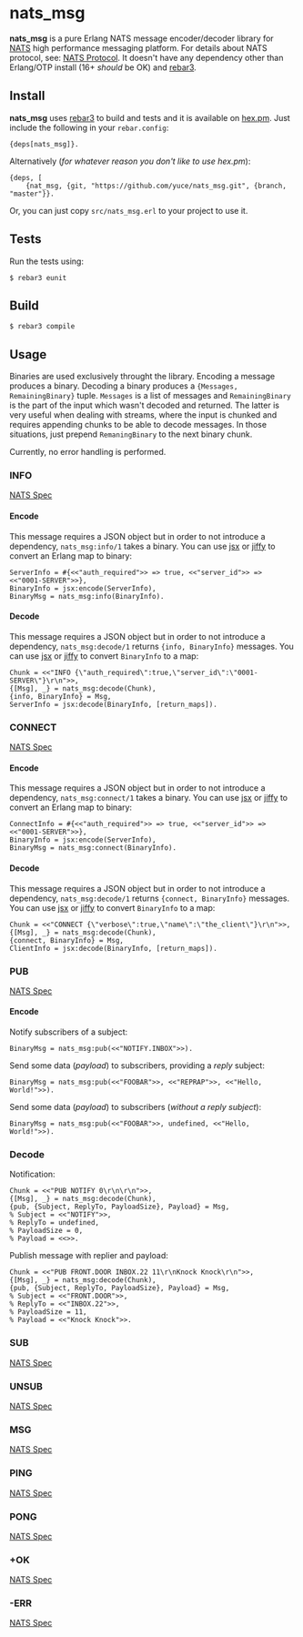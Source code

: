 # nats_msg


**nats_msg** is a pure Erlang NATS message encoder/decoder library for
[NATS](http://nats.io/) high performance messaging platform.
For details about NATS protocol, see:
[NATS Protocol](http://nats.io/documentation/internals/nats-protocol). It doesn't
have any dependency other than Erlang/OTP install (16+ *should* be OK) and [rebar3](http://www.rebar3.org/).

## Install


**nats_msg** uses [rebar3](http://www.rebar3.org/) to build and tests and
it is available on [hex.pm](https://hex.pm/). Just include the following
in your `rebar.config`:

    {deps[nats_msg]}.

Alternatively (*for whatever reason you don't like to use hex.pm*):

    {deps, [
        {nat_msg, {git, "https://github.com/yuce/nats_msg.git", {branch, "master"}}.

Or, you can just copy `src/nats_msg.erl` to your project to use it.

## Tests

Run the tests using:

    $ rebar3 eunit

## Build

    $ rebar3 compile

## Usage

Binaries are used exclusively throught the library. Encoding a message produces a binary. Decoding a binary produces a `{Messages, RemainingBinary}` tuple.
`Messages` is a list of messages and
`RemainingBinary` is the part of the input which wasn't decoded and returned. The latter
is very useful when dealing with streams, where the input is chunked and requires appending
chunks to be able to decode messages. In those situations, just prepend `RemaningBinary` to
the next binary chunk.

Currently, no error handling is performed.

### INFO

[NATS Spec](http://nats.io/documentation/internals/nats-protocol/#INFO)

#### Encode

This message requires a JSON object but in order to not introduce a dependency, `nats_msg:info/1`
takes a binary. You can use [jsx](https://github.com/talentdeficit/jsx) or [jiffy](https://github.com/davisp/jiffy)
to convert an Erlang map to binary:

    ServerInfo = #{<<"auth_required">> => true, <<"server_id">> => <<"0001-SERVER">>},
    BinaryInfo = jsx:encode(ServerInfo),
    BinaryMsg = nats_msg:info(BinaryInfo).

#### Decode

This message requires a JSON object but in order to not introduce a dependency, `nats_msg:decode/1`
returns `{info, BinaryInfo}` messages. You can use [jsx](https://github.com/talentdeficit/jsx) or [jiffy](https://github.com/davisp/jiffy)
to convert `BinaryInfo` to a map:

    Chunk = <<"INFO {\"auth_required\":true,\"server_id\":\"0001-SERVER\"}\r\n">>,
    {[Msg], _} = nats_msg:decode(Chunk),
    {info, BinaryInfo} = Msg,
    ServerInfo = jsx:decode(BinaryInfo, [return_maps]).

### CONNECT

[NATS Spec](http://nats.io/documentation/internals/nats-protocol/#CONNECT)

#### Encode

This message requires a JSON object but in order to not introduce a dependency, `nats_msg:connect/1`
takes a binary. You can use [jsx](https://github.com/talentdeficit/jsx) or [jiffy](https://github.com/davisp/jiffy)
to convert an Erlang map to binary:

    ConnectInfo = #{<<"auth_required">> => true, <<"server_id">> => <<"0001-SERVER">>},
    BinaryInfo = jsx:encode(ServerInfo),
    BinaryMsg = nats_msg:connect(BinaryInfo).

#### Decode

This message requires a JSON object but in order to not introduce a dependency, `nats_msg:decode/1`
returns `{connect, BinaryInfo}` messages. You can use [jsx](https://github.com/talentdeficit/jsx) or [jiffy](https://github.com/davisp/jiffy)
to convert `BinaryInfo` to a map:

    Chunk = <<"CONNECT {\"verbose\":true,\"name\":\"the_client\"}\r\n">>,
    {[Msg], _} = nats_msg:decode(Chunk),
    {connect, BinaryInfo} = Msg,
    ClientInfo = jsx:decode(BinaryInfo, [return_maps]).

### PUB

[NATS Spec](http://nats.io/documentation/internals/nats-protocol/#PUB)

#### Encode

Notify subscribers of a subject:

    BinaryMsg = nats_msg:pub(<<"NOTIFY.INBOX">>).

Send some data (*payload*) to subscribers, providing a *reply* subject:

    BinaryMsg = nats_msg:pub(<<"FOOBAR">>, <<"REPRAP">>, <<"Hello, World!">>).

Send some data (*payload*) to subscribers (*without a reply subject*):

    BinaryMsg = nats_msg:pub(<<"FOOBAR">>, undefined, <<"Hello, World!">>).

### Decode

Notification:

    Chunk = <<"PUB NOTIFY 0\r\n\r\n">>,
    {[Msg], _} = nats_msg:decode(Chunk),
    {pub, {Subject, ReplyTo, PayloadSize}, Payload} = Msg,
    % Subject = <<"NOTIFY">>,
    % ReplyTo = undefined,
    % PayloadSize = 0,
    % Payload = <<>>.

Publish message with replier and payload:

    Chunk = <<"PUB FRONT.DOOR INBOX.22 11\r\nKnock Knock\r\n">>,
    {[Msg], _} = nats_msg:decode(Chunk),
    {pub, {Subject, ReplyTo, PayloadSize}, Payload} = Msg,
    % Subject = <<"FRONT.DOOR">>,
    % ReplyTo = <<"INBOX.22">>,
    % PayloadSize = 11,
    % Payload = <<"Knock Knock">>.

### SUB

[NATS Spec](http://nats.io/documentation/internals/nats-protocol/#SUB)

### UNSUB

[NATS Spec](http://nats.io/documentation/internals/nats-protocol/#UNSUB)

### MSG

[NATS Spec](http://nats.io/documentation/internals/nats-protocol/#MSG)

### PING

[NATS Spec](http://nats.io/documentation/internals/nats-protocol/#PING)

### PONG

[NATS Spec](http://nats.io/documentation/internals/nats-protocol/#PONG)

### +OK

[NATS Spec](http://nats.io/documentation/internals/nats-protocol/#OKERR)

### -ERR

[NATS Spec](http://nats.io/documentation/internals/nats-protocol/#OKERR)